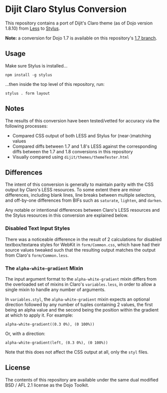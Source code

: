 # Dijit Claro Stylus Conversion

This repository contains a port of Dijit's Claro theme (as of Dojo version 1.8.10)
from [Less](http://lesscss.org/) to [Stylus](http://learnboost.github.com/stylus/).

**Note:** a conversion for Dojo 1.7 is available on this repository's
[1.7 branch](https://github.com/kfranqueiro/dijit-claro-stylus/tree/1.7).

## Usage

Make sure Stylus is installed...

```
npm install -g stylus
```

...then inside the top level of this repository, run:

```
stylus . form layout
```

## Notes

The results of this conversion have been tested/vetted for accuracy via the
following processes:

* Compared CSS output of both LESS and Stylus for (near-)matching values
* Compared diffs between 1.7 and 1.8's LESS against the corresponding diffs
  between the 1.7 and 1.8 conversions in this repository
* Visually compared using `dijit/themes/themeTester.html`

## Differences

The intent of this conversion is generally to maintain parity with the CSS output
by Claro's LESS resources.  To some extent there are minor differences, including
blank lines, line breaks between multiple selectors, and off-by-one differences
from BIFs such as `saturate`, `lighten`, and `darken`.

Any notable or intentional differences between Claro's LESS resources and the
Stylus resources in this conversion are explained below.

### Disabled Text Input Styles

There was a noticeable difference in the result of 2 calculations for disabled
textbox/textarea styles for WebKit in `form/Common.css`, which have had their
source values tweaked such that the resulting output matches the output from
Claro's `form/Common.less`.

### The `alpha-white-gradient` Mixin

The input argument format to the `alpha-white-gradient` mixin differs from the
overloaded set of mixins in Claro's `variables.less`, in order to allow a
single mixin to handle any number of arguments.

In `variables.styl`, the `alpha-white-gradient` mixin expects an optional
direction followed by any number of tuples containing 2 values, the first
being an alpha value and the second being the position within the gradient
at which to apply it.  For example:

    alpha-white-gradient((0.3 0%), (0 100%))

Or, with a direction:

    alpha-white-gradient(left, (0.3 0%), (0 100%))

Note that this does not affect the CSS output at all, only the `styl` files.

## License

The contents of this repository are available under the same dual
modified BSD / AFL 2.1 license as the Dojo Toolkit.